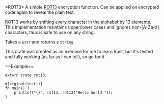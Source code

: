 =ROT13=
A simple <a href="http://en.wikipedia.org/wiki/ROT13">ROT13</a> encryption function.
Can be applied on encrypted code again to reveal the plain text.

ROT13 works by shifting every character in the alphabet by 13 elements. This implementation
maintains upper/lower cases and ignores non-[A-Za-z] characters, thus is safe to use on
any string.

Takes a ```&str``` and returns a ```String```.

This crate was created as an exercise for me to learn Rust, but it's tested and fully
working (as far as I can tell), so go for it.

==Example==
```
extern crate rot13;

#[cfg(not(test))]
fn main() {
    println!("{}", rot13::rot13("Hello World!"));
}
```
